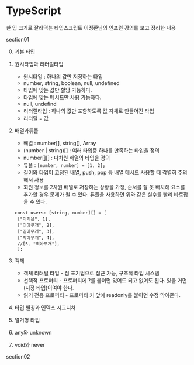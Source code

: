 # TypeScript

한 입 크기로 잘라먹는 타입스크립트 이정환님의 인프런 강의를 보고 정리한 내용


section01

0. 기본 타입
1. 원시타입과 리터럴타입
   - 원시타입 : 하나의 값만 저장하는 타입
   - number, string, boolean, null, undefined
   - 타입에 맞는 값만 할당 가능하다.
   - 타입에 맞는 메서드만 사용 가능하다.
   - null, undefind
   - 리터럴타입 : 하나의 값만 포함하도록 값 자체로 만들어진 타입
   - 리터럴 = 값
3. 배열과튜플
   - 배열 : number[], string[], Array<boolean>
   - (number | string)[] : 여러 타입중 하나를 만족하는 타입을 정의
   - number[][] : 다차원 배열의 타입을 정의
   - 튜플 : ```[number, number] = [1, 2];```
   - 길이와 타입이 고정된 배열, push, pop 등 배열 메서드 사용할 때 각별히 주의해서 사용
   - 회원 정보를 2차원 배열로 저장하는 상황을 가정, 순서를 잘 못 배치해 요소를 추가할 경우 문제가 될 수 있다. 튜플을 사용하면 위와 같은 실수를 빨리 바로잡을 수 있다.

   ```
   const users: [string, number][] = [
    ["이지은", 1],
    ["이아무개", 2],
    ["김아무개", 3],
    ["박아무개", 4],
    //[5, "최아무개"],
    ];
   ```
4. 객체
   - 객체 리러털 타입 - 점 표기법으로 접근 가능, 구조적 타입 시스템
   - 선택적 프로퍼티 - 프로퍼티에 ?를 붙이면 있어도 되고 없어도 된다.
     있을 거면 (지정 타입)이여야 한다.
   - 읽기 전용 프로퍼티 - 프로퍼티 키 앞에 readonly를 붙이면 수정 막아준다.
5. 타입 별칭과 인덱스 시그니쳐
6. 열거형 타입
7. any와 unknown
8. void와 never

section02


